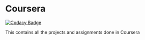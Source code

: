 # Coursera
[![Codacy Badge](https://api.codacy.com/project/badge/Grade/c724f89effe84da18a574da2ed68cd55)](https://www.codacy.com/manual/haneefnani/Coursera?utm_source=github.com&amp;utm_medium=referral&amp;utm_content=haneefnani/Coursera&amp;utm_campaign=Badge_Grade)

This contains all the projects and assignments done in Coursera
